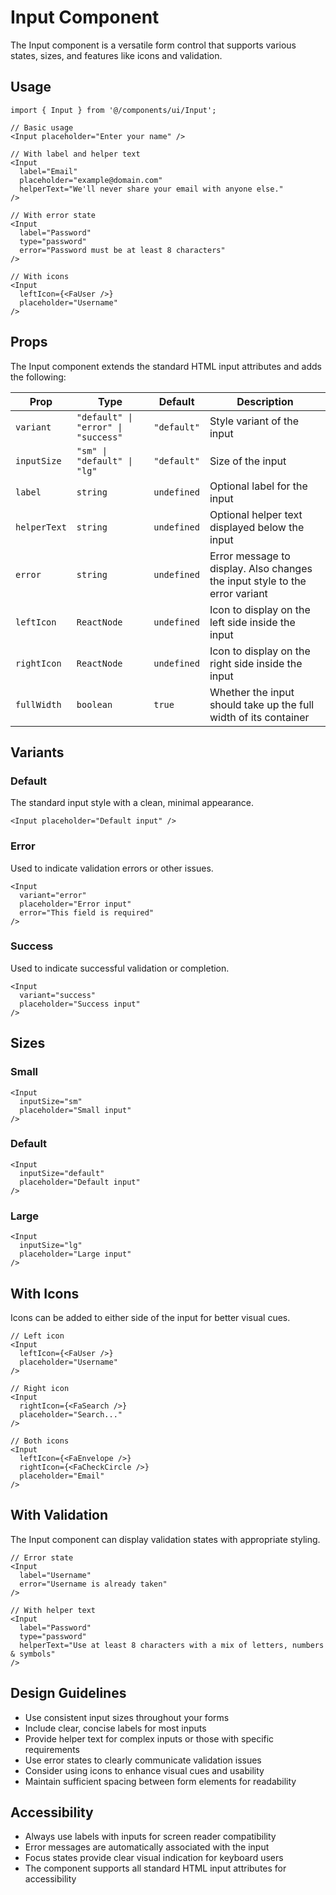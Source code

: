 # Input Component

The Input component is a versatile form control that supports various states, sizes, and features like icons and validation.

## Usage

```tsx
import { Input } from '@/components/ui/Input';

// Basic usage
<Input placeholder="Enter your name" />

// With label and helper text
<Input 
  label="Email" 
  placeholder="example@domain.com" 
  helperText="We'll never share your email with anyone else." 
/>

// With error state
<Input 
  label="Password" 
  type="password" 
  error="Password must be at least 8 characters" 
/>

// With icons
<Input 
  leftIcon={<FaUser />} 
  placeholder="Username" 
/>
```

## Props

The Input component extends the standard HTML input attributes and adds the following:

| Prop | Type | Default | Description |
|------|------|---------|-------------|
| `variant` | `"default" \| "error" \| "success"` | `"default"` | Style variant of the input |
| `inputSize` | `"sm" \| "default" \| "lg"` | `"default"` | Size of the input |
| `label` | `string` | `undefined` | Optional label for the input |
| `helperText` | `string` | `undefined` | Optional helper text displayed below the input |
| `error` | `string` | `undefined` | Error message to display. Also changes the input style to the error variant |
| `leftIcon` | `ReactNode` | `undefined` | Icon to display on the left side inside the input |
| `rightIcon` | `ReactNode` | `undefined` | Icon to display on the right side inside the input |
| `fullWidth` | `boolean` | `true` | Whether the input should take up the full width of its container |

## Variants

### Default

The standard input style with a clean, minimal appearance.

```tsx
<Input placeholder="Default input" />
```

### Error

Used to indicate validation errors or other issues.

```tsx
<Input 
  variant="error" 
  placeholder="Error input" 
  error="This field is required" 
/>
```

### Success

Used to indicate successful validation or completion.

```tsx
<Input 
  variant="success" 
  placeholder="Success input" 
/>
```

## Sizes

### Small

```tsx
<Input 
  inputSize="sm" 
  placeholder="Small input" 
/>
```

### Default

```tsx
<Input 
  inputSize="default" 
  placeholder="Default input" 
/>
```

### Large

```tsx
<Input 
  inputSize="lg" 
  placeholder="Large input" 
/>
```

## With Icons

Icons can be added to either side of the input for better visual cues.

```tsx
// Left icon
<Input 
  leftIcon={<FaUser />} 
  placeholder="Username" 
/>

// Right icon
<Input 
  rightIcon={<FaSearch />} 
  placeholder="Search..." 
/>

// Both icons
<Input 
  leftIcon={<FaEnvelope />} 
  rightIcon={<FaCheckCircle />} 
  placeholder="Email" 
/>
```

## With Validation

The Input component can display validation states with appropriate styling.

```tsx
// Error state
<Input 
  label="Username" 
  error="Username is already taken" 
/>

// With helper text
<Input 
  label="Password" 
  type="password" 
  helperText="Use at least 8 characters with a mix of letters, numbers & symbols" 
/>
```

## Design Guidelines

- Use consistent input sizes throughout your forms
- Include clear, concise labels for most inputs
- Provide helper text for complex inputs or those with specific requirements
- Use error states to clearly communicate validation issues
- Consider using icons to enhance visual cues and usability
- Maintain sufficient spacing between form elements for readability

## Accessibility

- Always use labels with inputs for screen reader compatibility
- Error messages are automatically associated with the input
- Focus states provide clear visual indication for keyboard users
- The component supports all standard HTML input attributes for accessibility 